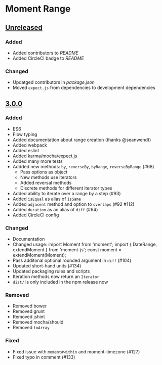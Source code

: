 # Moment Range

## [Unreleased]

### Added

* Added contributors to *README*
* Added CircleCI badge to *README*

### Changed

* Updatged contributors in *package.json*
* Moved `expect.js` from dependencies to development dependencies


## [3.0.0]
### Added

* ES6
* Flow typing
* Added documentation about range creation (thanks @seanwendt)
* Added webpack
* Added eslint
* Added karma/mocha/expect.js
* Added many more tests
* Addded new methods: `by`, `reverseBy`, `byRange`, `reverseByRange` (#68)
    - Pass options as object
    - New methods use iterators
    - Added reversal methods
    - Discrete methods for different iterator types
* Added ability to iterate over a range by a step (#93)
* Added `isEqual` as alias of `isSame`
* Added `adjacent` method and option to `overlaps` (#92 #112)
* Added `duration` as an alias of `diff` (#64)
* Added CircleCI config

### Changed

* Documentation
* Changed usage:
    import Moment from 'moment';
    import { DateRange, extendMoment } from 'moment-js';
    const moment = extendMoment(Moment);
* Pass additonal optional rounded argument in `diff` (#104)
* Updated short-hand units (#134)
* Updated packaging rules and scripts
* Iteration methods now return an `Iterator`
* `dist/` is only included in the npm release now

### Removed

* Removed bower
* Removed grunt
* Removed jshint
* Removed mocha/should
* Removed `toArray`

### Fixed

* Fixed issue with `moment#within` and moment-timezone (#127)
* Fixed typo in comment (#133)

[Unreleased]: https://github.com/gf3/moment-range/tree/master
[3.0.0]: https://github.com/gf3/moment-range/releases/tag/v3.0.0
